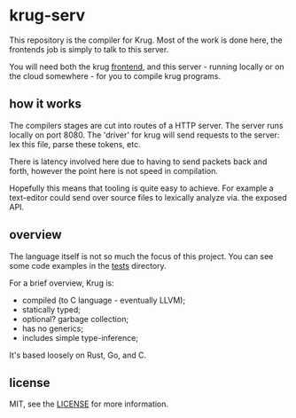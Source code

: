 # krug-serv
This repository is the compiler for Krug. Most of the work is done here, the
frontends job is simply to talk to this server. 

You will need both the krug [frontend](//github.com/hugobrains/krug), and
this server - running locally or on the cloud somewhere - for you to 
compile krug programs.

## how it works
The compilers stages are cut into routes of a HTTP server. The server
runs locally on port 8080. The 'driver' for krug will send requests to
the server: lex this file, parse these tokens, etc.

There is latency involved here due to having to send packets back and
forth, however the point here is not speed in compilation.

Hopefully this means that tooling is quite easy to achieve. For example
a text-editor could send over source files to lexically analyze via.
the exposed API.

## overview
The language itself is not so much the focus of this project. You can see
some code examples in the [tests](//github.com/hugobrains/krug/tree/master/tests) directory.

For a brief overview, Krug is:

* compiled (to C language - eventually LLVM);
* statically typed;
* optional? garbage collection;
* has no generics;
* includes simple type-inference;

It's based loosely on Rust, Go, and C.

## license
MIT, see the [LICENSE](/LICENSE) for more information.